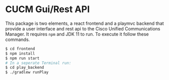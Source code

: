 # CUCM Gui/Rest API

This package is two elements, a react frontend and a playmvc backend that provide a
user interface and rest api to the Cisco Unified Communications Manager. 
It requires `npm` and JDK 11 to run. To execute it follow these commands.

```bash
$ cd frontend
$ npm install
$ npm run start
# In a seperate Terminal run:
$ cd play_backend
$ ./gradlew runPlay
```
